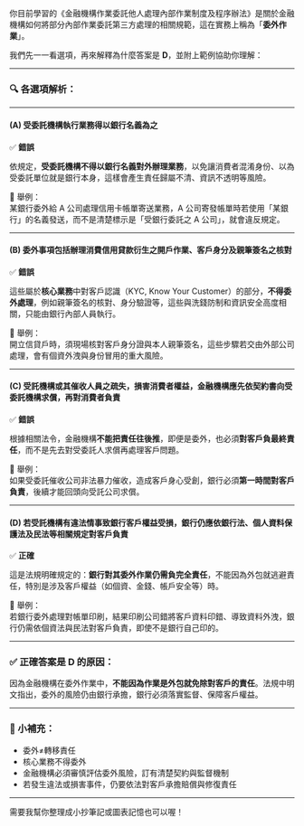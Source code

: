 你目前學習的《金融機構作業委託他人處理內部作業制度及程序辦法》是關於金融機構如何將部分內部作業委託第三方處理的相關規範，這在實務上稱為「**委外作業**」。

我們先一一看選項，再來解釋為什麼答案是 **D**，並附上範例協助你理解：

---

### 🔍 各選項解析：

---

#### (A) 受委託機構執行業務得以銀行名義為之  
✅ **錯誤**

依規定，**受委託機構不得以銀行名義對外辦理業務**，以免讓消費者混淆身份、以為受委託單位就是銀行本身，這樣會產生責任歸屬不清、資訊不透明等風險。

🧠 舉例：  
某銀行委外給 A 公司處理信用卡帳單寄送業務，A 公司寄發帳單時若使用「某銀行」的名義發送，而不是清楚標示是「受銀行委託之 A 公司」，就會違反規定。

---

#### (B) 委外事項包括辦理消費信用貸款衍生之開戶作業、客戶身分及親筆簽名之核對  
✅ **錯誤**

這些屬於**核心業務**中對客戶認識（KYC, Know Your Customer）的部分，**不得委外處理**，例如親筆簽名的核對、身分驗證等，這些與洗錢防制和資訊安全高度相關，只能由銀行內部人員執行。

🧠 舉例：  
開立信貸戶時，須現場核對客戶身分證與本人親筆簽名，這些步驟若交由外部公司處理，會有個資外洩與身份冒用的重大風險。

---

#### (C) 受託機構或其催收人員之疏失，損害消費者權益，金融機構應先依契約書向受委託機構求償，再對消費者負責  
✅ **錯誤**

根據相關法令，金融機構**不能把責任往後推**，即便是委外，也必須**對客戶負最終責任**，而不是先去對受委託人求償再處理客戶問題。

🧠 舉例：  
如果受委託催收公司非法暴力催收，造成客戶身心受創，銀行必須**第一時間對客戶負責**，後續才能回頭向受託公司求償。

---

#### (D) 若受託機構有違法情事致銀行客戶權益受損，銀行仍應依銀行法、個人資料保護法及民法等相關規定對客戶負責  
✅ **正確**

這是法規明確規定的：**銀行對其委外作業仍需負完全責任**，不能因為外包就逃避責任，特別是涉及客戶權益（如個資、金錢、帳戶安全等）時。

🧠 舉例：  
若銀行委外處理對帳單印刷，結果印刷公司錯將客戶資料印錯、導致資料外洩，銀行仍需依個資法與民法對客戶負責，即使不是銀行自己印的。

---

### ✅ 正確答案是 D 的原因：

因為金融機構在委外作業中，**不能因為作業是外包就免除對客戶的責任**。法規中明文指出，委外的風險仍由銀行承擔，銀行必須落實監督、保障客戶權益。

---

### 📌 小補充：

- 委外≠轉移責任  
- 核心業務不得委外  
- 金融機構必須審慎評估委外風險，訂有清楚契約與監督機制  
- 若發生違法或損害事件，仍要依法對客戶承擔賠償與修復責任

---

需要我幫你整理成小抄筆記或圖表記憶也可以喔！